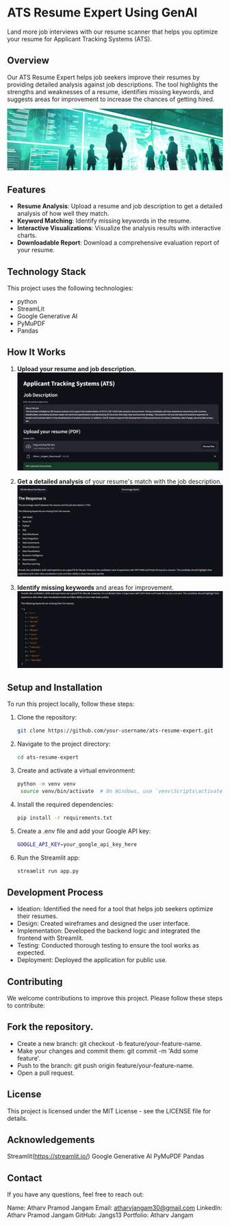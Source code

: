 # ATS Resume Expert Using GenAI

Land more job interviews with our resume scanner that helps you optimize your resume for Applicant Tracking Systems (ATS).

## Overview

Our ATS Resume Expert helps job seekers improve their resumes by providing detailed analysis against job descriptions. The tool highlights the strengths and weaknesses of a resume, identifies missing keywords, and suggests areas for improvement to increase the chances of getting hired.

![Banner](https://github.com/Jangs13/ATS-Resume-Expert-Using-GenAI/blob/master/images/banner.jpeg)

## Features

- **Resume Analysis**: Upload a resume and job description to get a detailed analysis of how well they match.
- **Keyword Matching**: Identify missing keywords in the resume.
- **Interactive Visualizations**: Visualize the analysis results with interactive charts.
- **Downloadable Report**: Download a comprehensive evaluation report of your resume.

## Technology Stack

This project uses the following technologies:

- python
- StreamLit
- Google Generative AI
- PyMuPDF
- Pandas


## How It Works

1. **Upload your resume and job description.**
   ![Upload](https://github.com/Jangs13/ATS-Resume-Expert-Using-GenAI/blob/master/images/atspdfupload.png)
   
2. **Get a detailed analysis** of your resume's match with the job description.
   ![analysis](https://github.com/Jangs13/ATS-Resume-Expert-Using-GenAI/blob/master/images/atsresp.png)

3. **Identify missing keywords** and areas for improvement.
  ![analysis2](https://github.com/Jangs13/ATS-Resume-Expert-Using-GenAI/blob/master/images/atsresp2.png)

## Setup and Installation

To run this project locally, follow these steps:

1. Clone the repository:
   ```bash
   git clone https://github.com/your-username/ats-resume-expert.git
2. Navigate to the project directory:
   ```bash
   cd ats-resume-expert
3. Create and activate a virtual environment:
   ```bash
   python -m venv venv
    source venv/bin/activate  # On Windows, use `venv\Scripts\activate`

5. Install the required dependencies:
   ```bash
   pip install -r requirements.txt

7. Create a .env file and add your Google API key:
   ```bash
   GOOGLE_API_KEY=your_google_api_key_here

9. Run the Streamlit app:
    ```bash
    streamlit run app.py

## Development Process
- Ideation: Identified the need for a tool that helps job seekers optimize their resumes.
- Design: Created wireframes and designed the user interface.
- Implementation: Developed the backend logic and integrated the frontend with Streamlit.
- Testing: Conducted thorough testing to ensure the tool works as expected.
- Deployment: Deployed the application for public use.

## Contributing
We welcome contributions to improve this project. Please follow these steps to contribute:

## Fork the repository.
- Create a new branch: git checkout -b feature/your-feature-name.
- Make your changes and commit them: git commit -m 'Add some feature'.
- Push to the branch: git push origin feature/your-feature-name.
- Open a pull request.
  
## License
This project is licensed under the MIT License - see the LICENSE file for details.

## Acknowledgements
Streamlit(https://streamlit.io/)
Google Generative AI
PyMuPDF
Pandas


## Contact
If you have any questions, feel free to reach out:

Name: Atharv Pramod Jangam
Email: atharvjangam30@gmail.com
LinkedIn: Atharv Pramod Jangam
GitHub: Jangs13
Portfolio: Atharv Jangam
   
